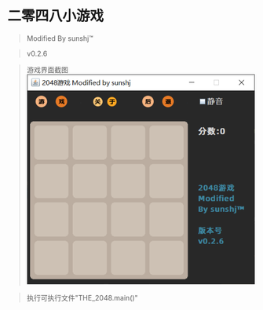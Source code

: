 # 二零四八小游戏
>  Modified By sunshj™

> v0.2.6

> 游戏界面截图
![Alt text](2048gameshot.png)
> 

> 执行可执行文件"THE_2048.main()"
